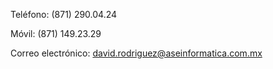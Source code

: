 

Teléfono: (871) 290.04.24

Móvil: (871) 149.23.29

Correo electrónico: [david.rodriguez@aseinformatica.com.mx](mailto:david.rodriguez@aseinformatica.com.mx)
